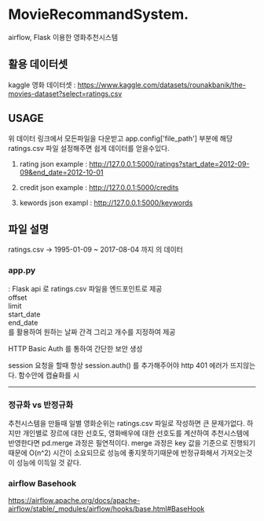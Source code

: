# MovieRecommandSystem.
airflow, Flask 이용한 영화추천시스템


## 활용 데이터셋 
kaggle 영화 데이터셋 : https://www.kaggle.com/datasets/rounakbanik/the-movies-dataset?select=ratings.csv

## USAGE 
위 데이터 링크에서 모든파일을 다운받고 app.config['file_path'] 부분에 해당 ratings.csv 파일 설정해주면 쉽게 데이터를 얻을수있다.  
1. rating json
example :  http://127.0.0.1:5000/ratings?start_date=2012-09-09&end_date=2012-10-01  

2. credit json
example : http://127.0.0.1:5000/credits 

3. kewords json
exampl : http://127.0.0.1:5000/keywords
## 파일 설명 
ratings.csv -> 1995-01-09 ~ 2017-08-04 까지 의 데이터


### app.py   
: Flask api 로 ratings.csv 파일을 엔드포인트로 제공   
offset   
limit   
start_date   
end_date   
를 활용하여 원하는 날짜 간격 그리고 개수를 지정하여 제공  

HTTP Basic Auth 를 통하여  간단한 보안 생성

session 요청을 할때 항상 session.auth() 를 추가해주어야 http 401 에러가 뜨지않는다. 함수안에 캡슐화를 시

--------------------------------------------------------------------------------------
### 정규화 vs 반정규화 

추천시스템을 만들때 일별 영화순위는 ratings.csv 파일로 작성하면 큰 문제가없다. 하지만 개인별로 장르에 대한 선호도, 영화배우에 대한 선호도를 계산하여 추천시스템에 반영한다면 
pd.merge 과정은 필연적이다. merge 과정은 key 값을 기준으로 진행되기때문에 O(n^2) 시간이 소요되므로 성능에 좋지못하기때문에 반정규화해서 가져오는것이 성능에 이득일 것 같다. 


### airflow Basehook
https://airflow.apache.org/docs/apache-airflow/stable/_modules/airflow/hooks/base.html#BaseHook
